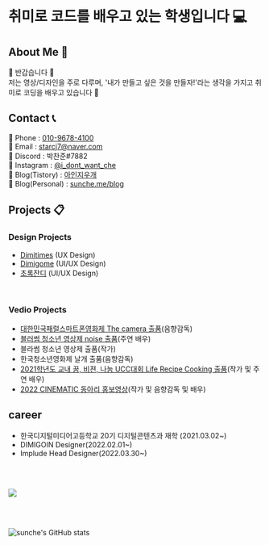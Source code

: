 # 취미로 코드를 배우고 있는 학생입니다 💻

## About Me 🔎  

  🙌 반갑습니다 🙌<br>
  저는 영상/디자인을 주로 다루며, '내가 만들고 싶은 것을 만들자!'라는 생각을 가지고 취미로 코딩을 배우고 있습니다 💪

## Contact 📞

  📱 Phone : <a href=tel>010-9678-4100<a><br>
  📩 Email : <a href="mailto">starcj7@naver.com</a><br>
  🔦 Discord : 박찬준#7882<br>
  👀 Instagram : <a href="https://www.instagram.com/i_dont_want_che/">@i_dont_want_che</a><br>
  📕 Blog(Tistory) : <a href="https://aineraser.tistory.com/">아인지우개<a><br>
  📙 Blog(Personal) : <a href="https://sunche.me/blog">sunche.me/blog<a>
  
## Projects 📋

### Design Projects
  <ul>
    <li><a href="https://dimitimes.github.io">Dimitimes</a> (UX Design)</li>
    <li><a href="https://dimigo.me">Dimigome</a> (UI/UX Design)</li>
    <li><a href="https://apps.apple.com/kr/app/%EC%B4%88%EB%A1%9D%EC%9E%94%EB%94%94/id1602956399" target="blank">초록잔디</a> (UI/UX Design)</li>
  </ul>
  
<br>
  
### Vedio Projects
  <ul>
    <li><a href="https://www.youtube.com/watch?v=y5i_D98CKts">대한민국패럴스마트폰영화제 The camera 출품</a>(음향감독)</li>
    <li><a href="https://www.youtube.com/watch?v=INZyhA5vJMM">블러썸 청소년 영상제 noise 출품</a>(주연 배우)</li>
    <li>블라썸 청소년 영상제 출품(작가)</li>
    <li>한국청소년영화제 날개 출품(음향감독)</li>
    <li><a href="https://youtu.be/zTPK8LjcMFA">2021학년도 교내 꿈, 비젼, 나눔 UCC대회 Life Recipe Cooking 출품</a>(작가 및 주연 배우)</li>
    <li><a href="https://www.youtube.com/watch?v=VtkZjHfau1k">2022 CINEMATIC 동아리 홍보영상</a>(작가 및 음향감독 및 배우)</li>
  </ul>
  
## career 
  
  <ul>
    <li>한국디지털미디어고등학교 20기 디지털콘텐츠과 재학 (2021.03.02~)</li>
    <li>DIMIGOIN Designer(2022.02.01~)</li>
    <li>Implude Head Designer(2022.03.30~)</li>
  </ul>

<br>
<br>
  
<a href="https://opgc.me/#/users/sunche243" target="_blank"><img src="https://api.opgc.me/githubs/users/sunche243/tag/?theme=basic" /></a>

<br>
<br>

![sunche's GitHub stats](https://github-readme-stats.vercel.app/api?username=sunche243&show_icons=true)


